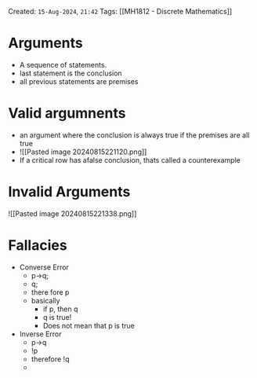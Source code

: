 Created: `15-Aug-2024`, `21:42`
Tags: [[MH1812 - Discrete Mathematics]]

# Arguments
- A sequence of statements.
- last statement is the conclusion
- all previous statements are premises

# Valid argumnents
- an argument where the conclusion is always true if the premises are all true
- ![[Pasted image 20240815221120.png]]
- If a critical row has  afalse conclusion, thats called a counterexample

# Invalid Arguments
![[Pasted image 20240815221338.png]]

# Fallacies
- Converse Error
	- p->q;
	- q;
	- there fore p
	- basically 
		- if p, then q
		- q is true!
		- Does not mean that p is true
- Inverse Error
	- p->q
	- !p
	- therefore !q
	- 